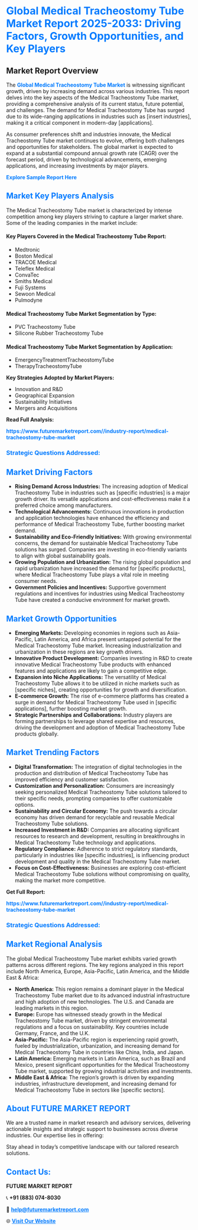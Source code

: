 <h1 style="color: #007BFF;">Global Medical Tracheostomy Tube Market Report 2025-2033: Driving Factors, Growth Opportunities, and Key Players</h1>

<section id="overview">
<h2>Market Report Overview</h2>
<p>The <a href="https://www.futuremarketreport.com//industry-report/medical-tracheostomy-tube-market" style="color: #007BFF; text-decoration: none;"><strong>Global Medical Tracheostomy Tube Market</strong></a> is witnessing significant growth, driven by increasing demand across various industries. This report delves into the key aspects of the Medical Tracheostomy Tube market, providing a comprehensive analysis of its current status, future potential, and challenges. The demand for Medical Tracheostomy Tube has surged due to its wide-ranging applications in industries such as [insert industries], making it a critical component in modern-day [applications].</p>
<p>As consumer preferences shift and industries innovate, the Medical Tracheostomy Tube market continues to evolve, offering both challenges and opportunities for stakeholders. The global market is expected to expand at a substantial compound annual growth rate (CAGR) over the forecast period, driven by technological advancements, emerging applications, and increasing investments by major players.</p>
</section>

<section id="overview">
<p><a href="https://www.futuremarketreport.com//request-sample/reportId=64762" style="color: #007BFF; text-decoration: none;"><strong>Explore Sample Report Here</strong></a></p>
</section>

<section id="key-players">
<h2 style="color: #007BFF;">Market Key Players Analysis</h2>
<p>The Medical Tracheostomy Tube market is characterized by intense competition among key players striving to capture a larger market share. Some of the leading companies in the market include:</p>
<h4>Key Players Covered in the Medical Tracheostomy Tube Report:</h4>
<ul><li>Medtronic</li><li>Boston Medical</li><li>TRACOE Medical</li><li>Teleflex Medical</li><li>ConvaTec</li><li>Smiths Medical</li><li>Fuji Systems</li><li>Sewoon Medical</li><li>Pulmodyne</li></ul>
<h4>Medical Tracheostomy Tube Market Segmentation by Type:</h4>
<ul><li>PVC Tracheostomy Tube</li><li>Silicone Rubber Tracheostomy Tube</li></ul>

<h4>Medical Tracheostomy Tube Market Segmentation by Application:</h4>
<ul><li>EmergencyTreatmentTracheostomyTube</li><li>TherapyTracheostomyTube</li></ul>
<p><strong>Key Strategies Adopted by Market Players:</strong></p>
<ul>
<li>Innovation and R&D</li>
<li>Geographical Expansion</li>
<li>Sustainability Initiatives</li>
<li>Mergers and Acquisitions</li>
</ul>
</section>

<section>
<p><strong>Read Full Analysis: </strong></p><a href="https://www.futuremarketreport.com//industry-report/medical-tracheostomy-tube-market" style="color: #007BFF; text-decoration: none;"><strong>https://www.futuremarketreport.com//industry-report/medical-tracheostomy-tube-market</strong></a>
<h3 style="color: #007BFF;">Strategic Questions Addressed:</h3>
</section>

<section id="driving-factors">
<h2 style="color: #007BFF;">Market Driving Factors</h2>
<ul>
<li><strong>Rising Demand Across Industries:</strong> The increasing adoption of Medical Tracheostomy Tube in industries such as [specific industries] is a major growth driver. Its versatile applications and cost-effectiveness make it a preferred choice among manufacturers.</li>
<li><strong>Technological Advancements:</strong> Continuous innovations in production and application technologies have enhanced the efficiency and performance of Medical Tracheostomy Tube, further boosting market demand.</li>
<li><strong>Sustainability and Eco-Friendly Initiatives:</strong> With growing environmental concerns, the demand for sustainable Medical Tracheostomy Tube solutions has surged. Companies are investing in eco-friendly variants to align with global sustainability goals.</li>
<li><strong>Growing Population and Urbanization:</strong> The rising global population and rapid urbanization have increased the demand for [specific products], where Medical Tracheostomy Tube plays a vital role in meeting consumer needs.</li>
<li><strong>Government Policies and Incentives:</strong> Supportive government regulations and incentives for industries using Medical Tracheostomy Tube have created a conducive environment for market growth.</li>
</ul>
</section>

<section id="growth-opportunities">
<h2 style="color: #007BFF;">Market Growth Opportunities</h2>
<ul>
<li><strong>Emerging Markets:</strong> Developing economies in regions such as Asia-Pacific, Latin America, and Africa present untapped potential for the Medical Tracheostomy Tube market. Increasing industrialization and urbanization in these regions are key growth drivers.</li>
<li><strong>Innovative Product Development:</strong> Companies investing in R&D to create innovative Medical Tracheostomy Tube products with enhanced features and applications are likely to gain a competitive edge.</li>
<li><strong>Expansion into Niche Applications:</strong> The versatility of Medical Tracheostomy Tube allows it to be utilized in niche markets such as [specific niches], creating opportunities for growth and diversification.</li>
<li><strong>E-commerce Growth:</strong> The rise of e-commerce platforms has created a surge in demand for Medical Tracheostomy Tube used in [specific applications], further boosting market growth.</li>
<li><strong>Strategic Partnerships and Collaborations:</strong> Industry players are forming partnerships to leverage shared expertise and resources, driving the development and adoption of Medical Tracheostomy Tube products globally.</li>
</ul>
</section>

<section id="trending-factors">
<h2 style="color: #007BFF;">Market Trending Factors</h2>
<ul>
<li><strong>Digital Transformation:</strong> The integration of digital technologies in the production and distribution of Medical Tracheostomy Tube has improved efficiency and customer satisfaction.</li>
<li><strong>Customization and Personalization:</strong> Consumers are increasingly seeking personalized Medical Tracheostomy Tube solutions tailored to their specific needs, prompting companies to offer customizable options.</li>
<li><strong>Sustainability and Circular Economy:</strong> The push towards a circular economy has driven demand for recyclable and reusable Medical Tracheostomy Tube solutions.</li>
<li><strong>Increased Investment in R&D:</strong> Companies are allocating significant resources to research and development, resulting in breakthroughs in Medical Tracheostomy Tube technology and applications.</li>
<li><strong>Regulatory Compliance:</strong> Adherence to strict regulatory standards, particularly in industries like [specific industries], is influencing product development and quality in the Medical Tracheostomy Tube market.</li>
<li><strong>Focus on Cost-Effectiveness:</strong> Businesses are exploring cost-efficient Medical Tracheostomy Tube solutions without compromising on quality, making the market more competitive.</li>
</ul>
</section>

<section>
<p><strong>Get Full Report: </strong></p><a href="https://www.futuremarketreport.com//industry-report/medical-tracheostomy-tube-market" style="color: #007BFF; text-decoration: none;"><strong>https://www.futuremarketreport.com//industry-report/medical-tracheostomy-tube-market</strong></a>
<h3 style="color: #007BFF;">Strategic Questions Addressed:</h3>
</section>


<section id="regional-analysis">
<h2 style="color: #007BFF;">Market Regional Analysis</h2>
<p>The global Medical Tracheostomy Tube market exhibits varied growth patterns across different regions. The key regions analyzed in this report include North America, Europe, Asia-Pacific, Latin America, and the Middle East & Africa:</p>
<ul>
<li><strong>North America:</strong> This region remains a dominant player in the Medical Tracheostomy Tube market due to its advanced industrial infrastructure and high adoption of new technologies. The U.S. and Canada are leading markets in this region.</li>
<li><strong>Europe:</strong> Europe has witnessed steady growth in the Medical Tracheostomy Tube market, driven by stringent environmental regulations and a focus on sustainability. Key countries include Germany, France, and the U.K.</li>
<li><strong>Asia-Pacific:</strong> The Asia-Pacific region is experiencing rapid growth, fueled by industrialization, urbanization, and increasing demand for Medical Tracheostomy Tube in countries like China, India, and Japan.</li>
<li><strong>Latin America:</strong> Emerging markets in Latin America, such as Brazil and Mexico, present significant opportunities for the Medical Tracheostomy Tube market, supported by growing industrial activities and investments.</li>
<li><strong>Middle East & Africa:</strong> The region’s growth is driven by expanding industries, infrastructure development, and increasing demand for Medical Tracheostomy Tube in sectors like [specific sectors].</li>
</ul>
</section>

<footer>
<h2 style="color: #007BFF;">About FUTURE MARKET REPORT</h2>
<p>We are a trusted name in market research and advisory services, delivering actionable insights and strategic support to businesses across diverse industries. Our expertise lies in offering:</p>

<p>Stay ahead in today’s competitive landscape with our tailored research solutions.</p>

<h2 style="color: #007BFF;">Contact Us:</h2>
<p><strong>FUTURE MARKET REPORT</strong></p>
<p>📞 <strong>+91 (883) 074-8030</strong></p>
<p>📧 <strong><a href="mailto:help@futuremarketreport.com" style="color: #007BFF;">help@futuremarketreport.com</a></strong></p>
<p>🌐 <strong><a href="https://www.futuremarketreport.com/" style="color: #007BFF;">Visit Our Website</a></strong></p>
</footer>